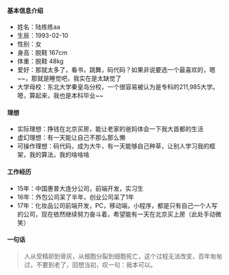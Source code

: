 #### 基本信息介绍
- 姓名：陆练练aa
- 生辰：1993-02-10
- 性别：女
- 身高：脱鞋 167cm
- 体重：脱鞋 48kg
- 爱好：那就太多了，看书，跳舞，码代码？如果非说要选一个最喜欢的，嗯~~，那就是睡觉吧，我实在是太缺觉了
- 大学母校：东北大学秦皇岛分校，一个很容易被认为是专科的211,985大学。嗯，算起来，我也是本科毕业~~
#### 理想
- 实际理想：挣钱在北京买房，能让老家的爸妈体会一下我大首都的生活
- 虚幻理想：有一天能让自己不那么那么懒
- 可操作理想：码代码，成为大牛，有一天能够自己种草，让别人学习我的框架，我的算法，我的啥啥啥
#### 工作经历
- 15年：中国惠普大连分公司，前端开发，实习生
- 16年：外包公司呆了半年，创业公司呆了1年
- 17年：化妆品公司前端开发，PC，移动端，小程序，都是只有自己一个人写的公司，现在依然继续努力奋斗着，希望能有一天在北京买上房（此处手动微笑）
#### 一句话
> 人从受精卵到骨灰，从细胞分裂到细胞死亡，这个过程无法改变，百年匆匆过，不要到老了，回想当初，叹一句：我本可以。